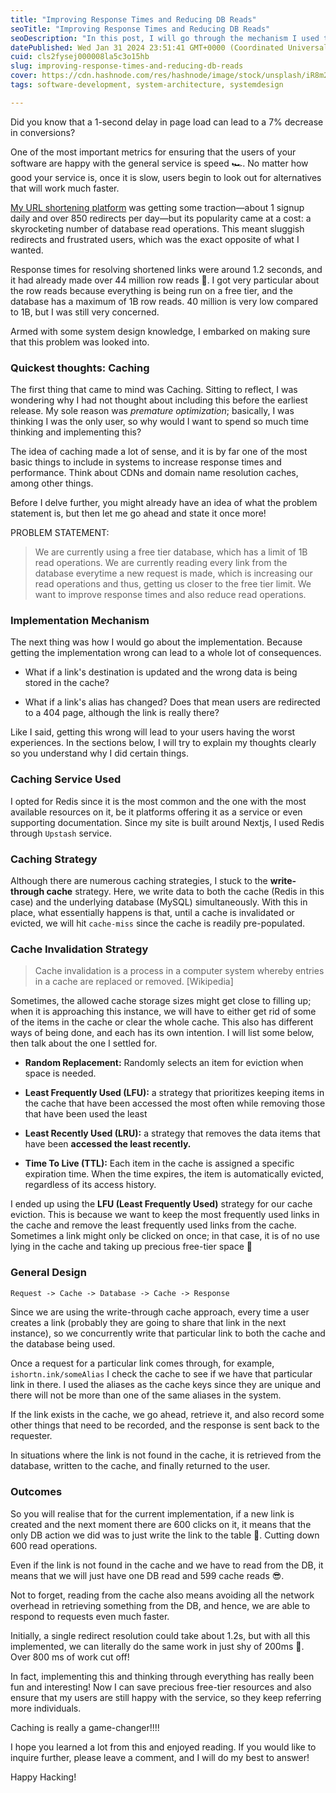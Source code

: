```yaml
---
title: "Improving Response Times and Reducing DB Reads"
seoTitle: "Improving Response Times and Reducing DB Reads"
seoDescription: "In this post, I will go through the mechanism I used to reduce databse read operations drastically while improving response times in ishortn.ink"
datePublished: Wed Jan 31 2024 23:51:41 GMT+0000 (Coordinated Universal Time)
cuid: cls2fysej000008la5c3o15hb
slug: improving-response-times-and-reducing-db-reads
cover: https://cdn.hashnode.com/res/hashnode/image/stock/unsplash/iR8m2RRo-z4/upload/4f1c09a3a77a67158ae8f8f12d649f8d.jpeg
tags: software-development, system-architecture, systemdesign

---
```


Did you know that a 1-second delay in page load can lead to a 7% decrease in conversions?

One of the most important metrics for ensuring that the users of your software are happy with the general service is speed 🏎️. No matter how good your service is, once it is slow, users begin to look out for alternatives that will work much faster.

[My URL shortening platform](https://ishortn.ink) was getting some traction—about 1 signup daily and over 850 redirects per day—but its popularity came at a cost: a skyrocketing number of database read operations. This meant sluggish redirects and frustrated users, which was the exact opposite of what I wanted.

Response times for resolving shortened links were around 1.2 seconds, and it had already made over 44 million row reads 🤯. I got very particular about the row reads because everything is being run on a free tier, and the database has a maximum of 1B row reads. 40 million is very low compared to 1B, but I was still very concerned.

Armed with some system design knowledge, I embarked on making sure that this problem was looked into.

### Quickest thoughts: Caching

The first thing that came to mind was Caching. Sitting to reflect, I was wondering why I had not thought about including this before the earliest release. My sole reason was *premature optimization*; basically, I was thinking I was the only user, so why would I want to spend so much time thinking and implementing this?

The idea of caching made a lot of sense, and it is by far one of the most basic things to include in systems to increase response times and performance. Think about CDNs and domain name resolution caches, among other things.

Before I delve further, you might already have an idea of what the problem statement is, but then let me go ahead and state it once more!

PROBLEM STATEMENT:

> We are currently using a free tier database, which has a limit of 1B read operations. We are currently reading every link from the database everytime a new request is made, which is increasing our read operations and thus, getting us closer to the free tier limit. We want to improve response times and also reduce read operations.

### Implementation Mechanism

The next thing was how I would go about the implementation. Because getting the implementation wrong can lead to a whole lot of consequences.

* What if a link's destination is updated and the wrong data is being stored in the cache?
    
* What if a link's alias has changed? Does that mean users are redirected to a 404 page, although the link is really there?
    

Like I said, getting this wrong will lead to your users having the worst experiences. In the sections below, I will try to explain my thoughts clearly so you understand why I did certain things.

### Caching Service Used

I opted for Redis since it is the most common and the one with the most available resources on it, be it platforms offering it as a service or even supporting documentation. Since my site is built around Nextjs, I used Redis through `Upstash` service.

### Caching Strategy

Although there are numerous caching strategies, I stuck to the **write-through cache** strategy. Here, we write data to both the cache (Redis in this case) and the underlying database (MySQL) simultaneously. With this in place, what essentially happens is that, until a cache is invalidated or evicted, we will hit `cache-miss` since the cache is readily pre-populated.

### Cache Invalidation Strategy

> Cache invalidation is a process in a computer system whereby entries in a cache are replaced or removed. \[Wikipedia\]

Sometimes, the allowed cache storage sizes might get close to filling up; when it is approaching this instance, we will have to either get rid of some of the items in the cache or clear the whole cache. This also has different ways of being done, and each has its own intention. I will list some below, then talk about the one I settled for.

* **Random Replacement:** Randomly selects an item for eviction when space is needed.
    
* **Least Frequently Used (LFU):** a strategy that prioritizes keeping items in the cache that have been accessed the most often while removing those that have been used the least
    
* **Least Recently Used (LRU):** a strategy that removes the data items that have been **accessed the least recently.**
    
* **Time To Live (TTL):** Each item in the cache is assigned a specific expiration time. When the time expires, the item is automatically evicted, regardless of its access history.
    

I ended up using the **LFU (Least Frequently Used)** strategy for our cache eviction. This is because we want to keep the most frequently used links in the cache and remove the least frequently used links from the cache. Sometimes a link might only be clicked on once; in that case, it is of no use lying in the cache and taking up precious free-tier space 🥺

### General Design

```markdown
Request -> Cache -> Database -> Cache -> Response
```

Since we are using the write-through cache approach, every time a user creates a link (probably they are going to share that link in the next instance), so we concurrently write that particular link to both the cache and the database being used.

Once a request for a particular link comes through, for example, `ishortn.ink/someAlias` I check the cache to see if we have that particular link in there. I used the aliases as the cache keys since they are unique and there will not be more than one of the same aliases in the system.

If the link exists in the cache, we go ahead, retrieve it, and also record some other things that need to be recorded, and the response is sent back to the requester.

In situations where the link is not found in the cache, it is retrieved from the database, written to the cache, and finally returned to the user.

### Outcomes

So you will realise that for the current implementation, if a new link is created and the next moment there are 600 clicks on it, it means that the only DB action we did was to just write the link to the table 🤯. Cutting down 600 read operations.

Even if the link is not found in the cache and we have to read from the DB, it means that we will just have one DB read and 599 cache reads 😎.

Not to forget, reading from the cache also means avoiding all the network overhead in retrieving something from the DB, and hence, we are able to respond to requests even much faster.

Initially, a single redirect resolution could take about 1.2s, but with all this implemented, we can literally do the same work in just shy of 200ms 🚀. Over 800 ms of work cut off!  
  
In fact, implementing this and thinking through everything has really been fun and interesting! Now I can save precious free-tier resources and also ensure that my users are still happy with the service, so they keep referring more individuals.

Caching is really a game-changer!!!!

I hope you learned a lot from this and enjoyed reading. If you would like to inquire further, please leave a comment, and I will do my best to answer!

Happy Hacking!